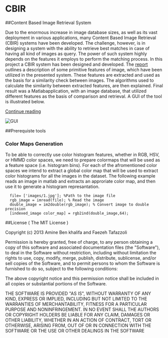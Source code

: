 CBIR
====

##Content Based Image Retrieval System

Due to the enormous increase in image database sizes, as well as its vast deployment in various applications, many Content Based Image Retrieval (CBIR) systems have been developed. The challenge, however, is in designing a system with the ability to retrieve best matches in case of having all kind of images as query. The power of such system highly depends on the features it employs to perform the matching process. 
In this project a CBIR system has been designed and developed. The [report](https://github.com/aminert/CBIR/blob/master/Report/FeazhAmineCBIR.pdf) outlines a description of some primitive features of image, which have been utilized in the presented system. These features are extracted and used as the basis for a similarity check between images. The algorithms used to calculate the similarity between extracted features, are then explained.
Final result was a Matlabapplication, with an image database, that utilized different features as the basis of comparison and retrieval. A GUI of the tool is illustrated below.

[Continue reading](https://github.com/aminert/CBIR/blob/master/Report/FeazhAmineCBIR.pdf)


![GUI](https://raw.github.com/aminert/CBIR/master/gui.png)

##Prerequiste tools
### Color Maps Generation
To be able to correctly use color histogram features, whether in RGB, HSV, or HMMD color spaces, we need to prepare colormaps that will be used as a feature space (i.e. histogram bins).
For each of the afromentioned color spaces we intend to extract a global color map that will be used to extract color histograms for all the images in the dataset. The following example reads an image in matlab and extracts an approriate color map, and then use it to generate a histogram represantation.
      
      
      file= ['images/1.jpg']; %Path to the image file
      rgb_image = imread(file); % Read the image
      double_image = im2double(rgb_image); % Convert image to double precision
      [indexed_image color_map] = rgb2ind(double_image,64); 


##License
( The MIT License )

Copyright (c) 2013 Amine Ben khalifa and Faezeh Tafazzoli

Permission is hereby granted, free of charge, to any person obtaining a copy of this software and associated documentation files (the "Software"), to deal in the Software without restriction, including without limitation the rights to use, copy, modify, merge, publish, distribute, sublicense, and/or sell copies of the Software, and to permit persons to whom the Software is furnished to do so, subject to the following conditions:

The above copyright notice and this permission notice shall be included in all copies or substantial portions of the Software.

THE SOFTWARE IS PROVIDED "AS IS", WITHOUT WARRANTY OF ANY KIND, EXPRESS OR IMPLIED, INCLUDING BUT NOT LIMITED TO THE WARRANTIES OF MERCHANTABILITY, FITNESS FOR A PARTICULAR PURPOSE AND NONINFRINGEMENT. IN NO EVENT SHALL THE AUTHORS OR COPYRIGHT HOLDERS BE LIABLE FOR ANY CLAIM, DAMAGES OR OTHER LIABILITY, WHETHER IN AN ACTION OF CONTRACT, TORT OR OTHERWISE, ARISING FROM, OUT OF OR IN CONNECTION WITH THE SOFTWARE OR THE USE OR OTHER DEALINGS IN THE SOFTWARE

